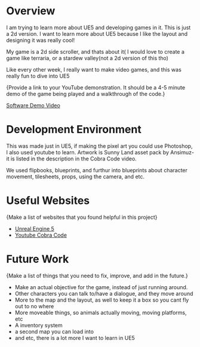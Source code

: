 # Overview

I am trying to learn more about UE5 and developing games in it. This is just a 2d version. I want to learn more about UE5 because I like the layout and designing it was really cool!

My game is a 2d side scroller, and thats about it( I would love to create a game like terraria, or a stardew valley(not a 2d version of this tho)

Like every other week, I really want to make video games, and this was really fun to dive into UE5

{Provide a link to your YouTube demonstration.  It should be a 4-5 minute demo of the game being played and a walkthrough of the code.}

[Software Demo Video](https://youtu.be/KB5j2YRtaVA)

# Development Environment

This was made just in UE5, if making the pixel art you could use Photoshop, I also used youtube to learn.
Artwork is Sunny Land asset pack by Ansimuz-it is listed in the description in the Cobra Code video.

We used flipbooks, blueprints, and furthur into blueprints about character movement, tilesheets, props, using the camera, and etc.

# Useful Websites

{Make a list of websites that you found helpful in this project}
* [Unreal Engine 5](https://www.unrealengine.com/en-US/unreal-engine-5)
* [Youtube Cobra Code](https://www.youtube.com/watch?v=g31NTpq9p-o&ab_channel=CobraCode)

# Future Work

{Make a list of things that you need to fix, improve, and add in the future.}
* Make an actual objective for the game, instead of just running around.
* Other characters you can talk to/have a dialogue, and they move around
* More to the map and the layout, as well to keep it a box so you cant fly out to no where
* More moveable things, so animals actually moving, moving platforms, etc
* A inventory system
* a second map you can load into
* and etc, there is a lot more I want to learn in UE5
